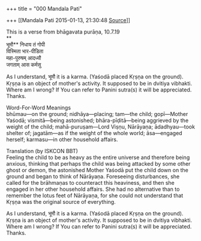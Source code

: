 +++
title = "000 Mandala Pati"

+++
[[Mandala Pati	2015-01-13, 21:30:48 [Source](https://groups.google.com/g/samskrita/c/0wcJtuMrdfE)]]



This is a verse from bhāgavata purāṇa, 10.7.19  
**  
भूमौ** निधाय तं गोपी  
विस्मिता भार-पीडिता  
महा-पुरुषम् आदध्यौ  
जगताम् आस कर्मसु  
  
As I understand, भूमौ it is a karma. (Yaśodā placed Kṛṣṇa on the ground). Kṛṣṇa is an object of mother's activity. It supposed to be in dvitiya vibhakti.  
Where am I wrong? If You can refer to Panini sutra(s) it will be appreciated.  
Thanks.  
  
 Word-For-Word Meanings  
bhūmau—on the ground; nidhāya—placing; tam—the child; gopī—Mother Yaśodā; vismitā—being astonished; bhāra-pīḍitā—being aggrieved by the weight of the child; mahā-puruṣam—Lord Viṣṇu, Nārāyaṇa; ādadhyau—took shelter of; jagatām—as if the weight of the whole world; āsa—engaged herself; karmasu—in other household affairs.  
  
 Translation (by ISKCON BBT)  
Feeling the child to be as heavy as the entire universe and therefore being anxious, thinking that perhaps the child was being attacked by some other ghost or demon, the astonished Mother Yaśodā put the child down on the ground and began to think of Nārāyaṇa. Foreseeing disturbances, she called for the brāhmaṇas to counteract this heaviness, and then she engaged in her other household affairs. She had no alternative than to remember the lotus feet of Nārāyaṇa, for she could not understand that Kṛṣṇa was the original source of everything.  
  
As I understand, भूमौ it is a karma. (Yaśodā placed Kṛṣṇa on the ground). Kṛṣṇa is an object of mother's activity. It supposed to be in dvitiya vibhakti.  
Where am I wrong? If You can refer to Panini sutra(s) it will be appreciated.  
Thanks.  

